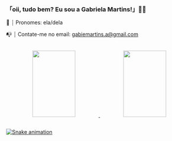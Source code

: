 ### 「oii, tudo bem? Eu sou a Gabriela Martins!」👋👋

🤗 ┊ Pronomes: ela/dela

📭 ┊ Contate-me no email: gabiemartins.a@gmail.com
##

<div align="center">
  <a href="https://github.com/gxbie">
  <img height="180em" img width="48%" src="https://github-readme-stats.vercel.app/api?username=gxbie&show_icons=true&theme=dracula&include_all_commits=true&count_private=true"/>
  <img height="180em" img width="48%" src="https://github-readme-stats.vercel.app/api/top-langs/?username=gxbie&layout=compact&langs_count=7&theme=dracula"/>
</div>

##

 ![Snake animation](https://github.com/gxbie)
 
 
